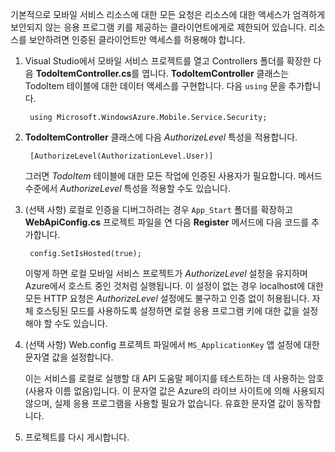 

기본적으로 모바일 서비스 리소스에 대한 모든 요청은 리소스에 대한 액세스가 엄격하게 보안되지 않는 응용 프로그램 키를 제공하는 클라이언트에게로 제한되어 있습니다. 리소스를 보안하려면 인증된 클라이언트만 액세스를 허용해야 합니다.

1. Visual Studio에서 모바일 서비스 프로젝트를 열고 Controllers 폴더를 확장한 다음 **TodoItemController.cs**를 엽니다. **TodoItemController** 클래스는 TodoItem 테이블에 대한 데이터 액세스를 구현합니다. 다음 `using` 문을 추가합니다.

		using Microsoft.WindowsAzure.Mobile.Service.Security;

2. **TodoItemController** 클래스에 다음 _AuthorizeLevel_ 특성을 적용합니다.

		[AuthorizeLevel(AuthorizationLevel.User)]

	그러면 _TodoItem_ 테이블에 대한 모든 작업에 인증된 사용자가 필요합니다. 메서드 수준에서 *AuthorizeLevel* 특성을 적용할 수도 있습니다.

3. (선택 사항) 로컬로 인증을 디버그하려는 경우 `App_Start` 폴더를 확장하고 **WebApiConfig.cs** 프로젝트 파일을 연 다음 **Register** 메서드에 다음 코드를 추가합니다.

		config.SetIsHosted(true);

	이렇게 하면 로컬 모바일 서비스 프로젝트가 *AuthorizeLevel* 설정을 유지하며 Azure에서 호스트 중인 것처럼 실행됩니다. 이 설정이 없는 경우 localhost에 대한 모든 HTTP 요청은 *AuthorizeLevel* 설정에도 불구하고 인증 없이 허용됩니다. 자체 호스팅된 모드를 사용하도록 설정하면 로컬 응용 프로그램 키에 대한 값을 설정해야 할 수도 있습니다.

4. (선택 사항) Web.config 프로젝트 파일에서 `MS_ApplicationKey` 앱 설정에 대한 문자열 값을 설정합니다.

	이는 서비스를 로컬로 실행할 대 API 도움말 페이지를 테스트하는 데 사용하는 암호(사용자 이름 없음)입니다. 이 문자열 값은 Azure의 라이브 사이트에 의해 사용되지 않으며, 실제 응용 프로그램을 사용할 필요가 없습니다. 유효한 문자열 값이 동작합니다.
 
4. 프로젝트를 다시 게시합니다.

<!---HONumber=August15_HO6-->